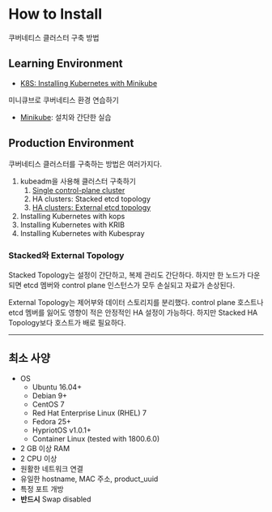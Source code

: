 # How to Install

쿠버네티스 클러스터 구축 방법

## Learning Environment

- [K8S: Installing Kubernetes with Minikube](https://kubernetes.io/docs/setup/learning-environment/minikube/)

미니큐브로 쿠버네티스 환경 연습하기

- [Minikube](/docs/minikube.md): 설치와 간단한 실습

## Production Environment

쿠버네티스 클러스터를 구축하는 방법은 여러가지다.

1. kubeadm을 사용해 클러스터 구축하기
   1. [Single control-plane cluster](/docs/single-control-plane.md)
   2. HA clusters: Stacked etcd topology
   3. [HA clusters: External etcd topology](/docs/external-topology.md)
2. Installing Kubernetes with kops
3. Installing Kubernetes with KRIB
4. Installing Kubernetes with Kubespray

### Stacked와 External Topology

Stacked Topology는 설정이 간단하고, 복제 관리도 간단하다. 하지만 한 노드가 다운되면 etcd 멤버와 control plane 인스턴스가 모두 손실되고 자료가 손상된다.

External Topology는 제어부와 데이터 스토리지를 분리했다. control plane 호스트나 etcd 멤버를 잃어도 영향이 적은 안정적인 HA 설정이 가능하다. 하지만 Stacked HA Topology보다 호스트가 배로 필요하다.

---

## 최소 사양

- OS
  - Ubuntu 16.04+
  - Debian 9+
  - CentOS 7
  - Red Hat Enterprise Linux (RHEL) 7
  - Fedora 25+
  - HypriotOS v1.0.1+
  - Container Linux (tested with 1800.6.0)
- 2 GB 이상 RAM
- 2 CPU 이상
- 원활한 네트워크 연결
- 유일한 hostname, MAC 주소, product_uuid
- 특정 포트 개방
- **반드시** Swap disabled
